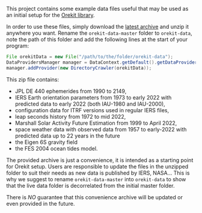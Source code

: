 This project contains some example data files useful that may be used
as an initial setup for the [Orekit library](https://www.orekit.org/).

In order to use these files, simply download the
[latest archive](https://gitlab.orekit.org/orekit/orekit-data/-/archive/master/orekit-data-master.zip)
and unzip it anywhere you want. Rename the `orekit-data-master` folder to
`orekit-data`, note the path of this folder and add the following lines at
the start of your program:

```java
File orekitData = new File("/path/to/the/folder/orekit-data");
DataProvidersManager manager = DataContext.getDefault().getDataProvidersManager();
manager.addProvider(new DirectoryCrawler(orekitData));
```

This zip file contains:

  * JPL DE 440 ephemerides from 1990 to 2149,
  * IERS Earth orientation parameters from 1973 to early 2022
    with predicted data to early 2022 (both IAU-1980 and IAU-2000),
  * configuration data for ITRF versions used in regular IERS files,
  * leap seconds history from 1972 to mid 2022,
  * Marshall Solar Activity Future Estimation from 1999 to April 2022,
  * space weather data with observed data from 1957 to early-2022
    with predicted data up to 22 years in the future
  * the Eigen 6S gravity field
  * the FES 2004 ocean tides model.

The provided archive is just a convenience, it is intended as a starting
point for Orekit setup. Users are responsible to update the files in
the unzipped folder to suit their needs as new data is published by IERS,
NASA... This is why we suggest to rename `orekit-data-master`
into `orekit-data` to show that the live data folder is decorrelated
from the initial master folder.

There is *NO* guarantee that this convenience archive will be updated
or even provided in the future.
